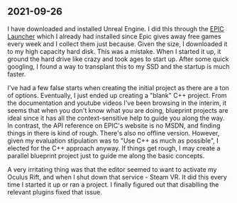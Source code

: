 ## 2021-09-26

I have downloaded and installed Unreal Engine. I did this through the [EPIC Launcher](https://www.epicgames.com/store/en-US/download) which I already had installed since Epic gives away free games every week and I collect them just because. Given the size, I downloaded it to my high capacity hard disk. This was a mistake. When I started it up, it ground the hard drive like crazy and took ages to start up. After some quick googling, I found a way to transplant this to my SSD and the startup is much faster.

I've had a few false starts when creating the initial project as there are a ton of options. Eventually, I just ended up creating a "blank" C++ project. From the documentation and youtube videos I've been browsing in the interim, it seems that when you don't know what you are doing, blueprint projects are ideal since it has all the context-sensitive help to guide you along the way. In contrast, the API reference on EPIC's website is no MSDN, and finding things in there is kind of rough. There's also no offline version. However, given my evaluation stipulation was to "Use C++ as much as possible", I elected for the C++ approach anyway. If things get rough, I may create a parallel blueprint project just to guide me along the basic concepts.

A very irritating thing was that the editor seemed to want to activate my Oculus Rift, and when I shut down that service - Steam VR. It did this every time I started it up or ran a project. I finally figured out that disablling the relevant plugins fixed that issue.
